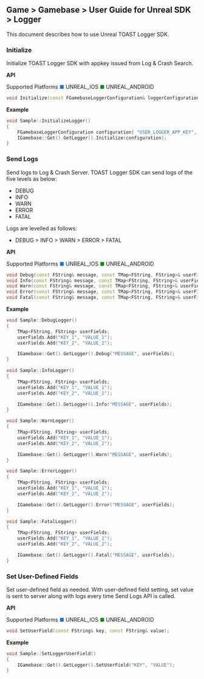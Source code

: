 ## Game > Gamebase > User Guide for Unreal SDK > Logger

This document describes how to use Unreal TOAST Logger SDK.  

### Initialize
Initialize TOAST Logger SDK with appkey issued from Log & Crash Search. 

**API**

Supported Platforms
<span style="color:#1D76DB; font-size: 10pt">■</span> UNREAL_IOS
<span style="color:#0E8A16; font-size: 10pt">■</span> UNREAL_ANDROID

```cpp
void Initialize(const FGamebaseLoggerConfiguration& loggerConfiguration);
```

**Example**
```cpp
void Sample::InitializeLogger()
{
    FGamebaseLoggerConfiguration configuration{ "USER_LOGGER_APP_KEY", enableCrashReporter };
    IGamebase::Get().GetLogger().Initialize(configuration);
}
```

### Send Logs
Send logs to Log & Crash Server. 
TOAST Logger SDK can send logs of the five levels as below: 

* DEBUG
* INFO
* WARN
* ERROR
* FATAL

Logs are levelled as follows:

* DEBUG > INFO > WARN > ERROR > FATAL

**API**

Supported Platforms
<span style="color:#1D76DB; font-size: 10pt">■</span> UNREAL_IOS
<span style="color:#0E8A16; font-size: 10pt">■</span> UNREAL_ANDROID

```cpp
void Debug(const FString& message, const TMap<FString, FString>& userFields = TMap<FString, FString>());
void Info(const FString& message, const TMap<FString, FString>& userFields = TMap<FString, FString>());
void Warn(const FString& message, const TMap<FString, FString>& userFields = TMap<FString, FString>());
void Error(const FString& message, const TMap<FString, FString>& userFields = TMap<FString, FString>());
void Fatal(const FString& message, const TMap<FString, FString>& userFields = TMap<FString, FString>());
```

**Example**
```cpp
void Sample::DebugLogger()
{
    TMap<FString, FString> userFields;
    userFields.Add("KEY_1", "VALUE_1");
    userFields.Add("KEY_2", "VALUE_2");

    IGamebase::Get().GetLogger().Debug("MESSAGE", userFields);
}

void Sample::InfoLogger()
{
    TMap<FString, FString> userFields;
    userFields.Add("KEY_1", "VALUE_1");
    userFields.Add("KEY_2", "VALUE_2");

    IGamebase::Get().GetLogger().Info("MESSAGE", userFields);
}

void Sample::WarnLogger()
{
    TMap<FString, FString> userFields;
    userFields.Add("KEY_1", "VALUE_1");
    userFields.Add("KEY_2", "VALUE_2");

    IGamebase::Get().GetLogger().Warn("MESSAGE", userFields);
}

void Sample::ErrorLogger()
{
    TMap<FString, FString> userFields;
    userFields.Add("KEY_1", "VALUE_1");
    userFields.Add("KEY_2", "VALUE_2");

    IGamebase::Get().GetLogger().Error("MESSAGE", userFields);
}

void Sample::FatalLogger()
{
    TMap<FString, FString> userFields;
    userFields.Add("KEY_1", "VALUE_1");
    userFields.Add("KEY_2", "VALUE_2");

    IGamebase::Get().GetLogger().Fatal("MESSAGE", userFields);
}
```

### Set User-Defined Fields
Set user-defined field as needed. 
With user-defined field setting, set value is sent to server along with logs every time Send Logs API is called. 

**API**

Supported Platforms
<span style="color:#1D76DB; font-size: 10pt">■</span> UNREAL_IOS
<span style="color:#0E8A16; font-size: 10pt">■</span> UNREAL_ANDROID

```cpp
void SetUserField(const FString& key, const FString& value);
```

**Example**
```cpp
void Sample::SetLoggerUserField()
{
    IGamebase::Get().GetLogger().SetUserField("KEY", "VALUE");
}
```
